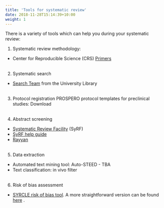 ```yaml
---
title: 'Tools for systematic review'
date: 2018-11-28T15:14:39+10:00
weight: 1
---
```


There is a variety of tools which can help you during your systematic review:

1. Systematic review methodology:
* 	Center for Reproducible Science (CRS) [Primers](https://www.crs.uzh.ch/en/resources/CRS-Primers.html)
&nbsp;  
&nbsp;  

2. Systematic search
* [Search Team](https://www.ub.uzh.ch/de/unterstuetzung-erhalten/fachliche-unterstuetzung/medizin/systematic-reviews-und-auftragsrecherchen.html) from the University Library 
&nbsp;  
&nbsp;  

3. Protocol registration
PROSPERO protocol templates for preclinical studies: Download
&nbsp;  
&nbsp;  

4. Abstract screening
* [Systematic Review Facility](https://syrf.org.uk/) (SyRF)
* [SyRF help guide](https://help.syrf.org.uk/)
* [Rayyan](https://rayyan.ai/)
&nbsp;  
&nbsp;  

5. Data extraction
* Automated text mining tool: Auto-STEED - TBA
* Text classification: in vivo filter
&nbsp;  
&nbsp;  

6. Risk of bias assessment
* [SYRCLE risk of bias tool](https://doi.org/10.1186/1471-2288-14-43). A more straightforward version can be found [here](https://doi.org/10.1038/s41598-018-35734-4) .




